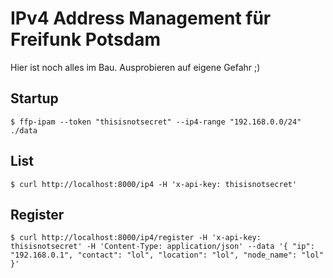 # IPv4 Address Management für Freifunk Potsdam

Hier ist noch alles im Bau. Ausprobieren auf eigene Gefahr ;)

## Startup

```terminal
$ ffp-ipam --token "thisisnotsecret" --ip4-range "192.168.0.0/24" ./data
```


## List

```terminal
$ curl http://localhost:8000/ip4 -H 'x-api-key: thisisnotsecret'
```

## Register

```terminal
$ curl http://localhost:8000/ip4/register -H 'x-api-key: thisisnotsecret' -H 'Content-Type: application/json' --data '{ "ip": "192.168.0.1", "contact": "lol", "location": "lol", "node_name": "lol" }'
```

